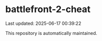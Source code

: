 # battlefront-2-cheat

Last updated: 2025-06-17 00:39:22

This repository is automatically maintained.
